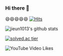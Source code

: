 ### Hi there 👋
😄😄😄😄😄
[![Hits](https://hits.seeyoufarm.com/api/count/incr/badge.svg?url=https%3A%2F%2Fgithub.com%2Fjieun1013&count_bg=%2379C83D&title_bg=%23555555&icon=&icon_color=%23E7E7E7&title=hits&edge_flat=false)](https://hits.seeyoufarm.com)

![jieun1013's github stats](https://github-readme-stats.vercel.app/api?username=jieun1013&show_icons=true)

[![solved.ac tier](http://mazassumnida.wtf/api/generate_badge?boj=leeju1013)](https://solved.ac/leeju1013)

![YouTube Video Likes](https://img.shields.io/youtube/likes/abBdk8bSPKU?style=social)
<!--
**jieun1013/jieun1013** is a ✨ _special_ ✨ repository because its `README.md` (this file) appears on your GitHub profile.

Here are some ideas to get you started:

- 🔭 I’m currently working on ...
- 🌱 I’m currently learning ...
- 👯 I’m looking to collaborate on ...
- 🤔 I’m looking for help with ...
- 💬 Ask me about ...
- 📫 How to reach me: ...
- 😄 Pronouns: ...
- ⚡ Fun fact: ...
-->
